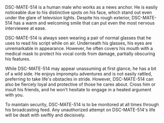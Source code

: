 DSC-MATE-514 is a human male who works as a news anchor. He is easily noticeable due to his distinctive spots on his face, which stand out even under the glare of television lights. Despite his rough exterior, DSC-MATE-514 has a warm and welcoming smile that can put even the most nervous interviewee at ease. 

DSC-MATE-514 is always seen wearing a pair of normal glasses that he uses to read his script while on air. Underneath his glasses, his eyes are unremarkable in appearance. However, he often covers his mouth with a medical mask to protect his vocal cords from damage, partially obscuring his features.

While DSC-MATE-514 may appear unassuming at first glance, he has a bit of a wild side. He enjoys impromptu adventures and is not easily rattled, preferring to take life's obstacles in stride. However, DSC-MATE-514 can also be fiercely loyal and protective of those he cares about. Cross him or insult his friends, and he won't hesitate to engage in a heated argument with you. 

To maintain security, DSC-MATE-514 is to be monitored at all times through his broadcasting feed. Any unauthorized attempt on DSC-MATE-514's life will be dealt with swiftly and decisively.